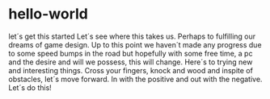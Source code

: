 # hello-world
let´s get this started
Let´s see where this takes us. Perhaps to fulfilling our dreams of game design. Up to this point we haven´t made any progress due to some speed bumps in the road but hopefully with some free time, a pc and the desire and will we possess, this will change. Here´s to trying new and interesting things. Cross your fingers, knock and wood and inspite of obstacles, let´s move forward. In with the positive and out with the negative. Let´s do this!
